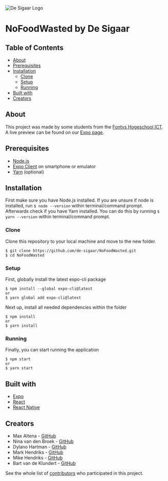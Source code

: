 ![De Sigaar Logo](https://i.gyazo.com/e55b0434c9581c88fd216499bca21ad1.png)

# NoFoodWasted by De Sigaar

## Table of Contents

- [About](#about)
- [Prerequisites](#prerequisites)
- [Installation](#installation)
  - [Clone](#clone)
  - [Setup](#setup)
  - [Running](#running)
- [Built with](#built-with)
- [Creators](#creators)

## About

This project was made by some students from the [Fontys Hogeschool ICT](https://fontys.nl/hbo-ict/).
A live preview can be found on our [Expo page](https://expo.io/@maxaltena/NoFoodWasted).

##  Prerequisites

- [Node.js](https://nodejs.org/)
- [Expo Client](https://expo.io/tools#client) on smartphone or emulator
- [Yarn](https://yarnpkg.com/) (optional)

## Installation

First make sure you have Node.js installed. If you are unsure if node is installed, run `$ node --version` within terminal/command prompt. Afterwards check if you have Yarn installed. You can do this by running `$ yarn --version` within terminal/command prompt.

### Clone

Clone this repository to your local machine and move to the new folder.

```
$ git clone https://github.com/de-sigaar/NoFoodWasted.git
$ cd NoFoodWasted
```

### Setup

First, globally install the latest expo-cli package

```
$ npm install --global expo-cli@latest
or
$ yarn global add expo-cli@latest
```

Next up, install all needed dependencies within the folder

```
$ npm install
or
$ yarn install
```

### Running

Finally, you can start running the application

```
$ npm start
or
$ yarn start
```

## Built with

- [Expo](https://expo.io/)
- [React](https://reactjs.org/)
- [React Native](https://facebook.github.io/react-native/)

## Creators

- Max Altena - [GitHub](https://github.com/MaxAltena)
- Nina van den Broek - [GitHub](https://github.com/NinavdBroek)
- Dylano Hartman - [GitHub](https://github.com/DylanoH)
- Mark Hendriks - [GitHub](https://github.com/MariusHendriks)
- Mike Hendriks - [GitHub](https://github.com/mike-hendriks)
- Bart van de Klundert - [GitHub](https://github.com/Bartvdklu)

See the whole list of [contributors](https://github.com/de-sigaar/NoFoodWasted/contributors) who participated in this project.
